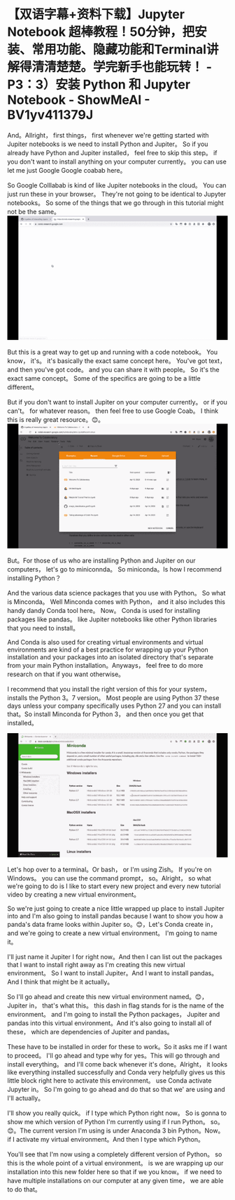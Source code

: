 # 【双语字幕+资料下载】Jupyter Notebook 超棒教程！50分钟，把安装、常用功能、隐藏功能和Terminal讲解得清清楚楚。学完新手也能玩转！ - P3：3）安装 Python 和 Jupyter Notebook - ShowMeAI - BV1yv411379J

And。Allright， first things， first whenever we're getting started with Jupiter notebooks is we need to install Python and Jupiter。 So if you already have Python and Jupiter installed， feel free to skip this step。 if you don't want to install anything on your computer currently。 you can use let me just Google Google coabab here。

So Google Colllabab is kind of like Jupiter notebooks in the cloud。 You can just run these in your browser。 They're not going to be identical to Jupyter notebooks。 So some of the things that we go through in this tutorial might not be the same。![](img/24269f09b2e2abd266b25b0fac109bf2_1.png)

But this is a great way to get up and running with a code notebook。 You know， it's。 it's basically the exact same concept here。 You've got text， and then you've got code。 and you can share it with people。 So it's the exact same concept。 Some of the specifics are going to be a little different。

 But if you don't want to install Jupiter on your computer currently。 or if you can't。 for whatever reason。 then feel free to use Google Coab。 I think this is really great resource。😊。![](img/24269f09b2e2abd266b25b0fac109bf2_3.png)

But。For those of us who are installing Python and Jupiter on our computers， let's go to miniconnda。 So miniconda。Is how I recommend installing Python？

And the various data science packages that you use with Python。 So what is Minconda。 Well Minconda comes with Python， and it also includes this handy dandy Conda tool here。 Now。 Conda is used for installing packages like pandas。 like Jupiter notebooks like other Python libraries that you need to install。

And Conda is also used for creating virtual environments and virtual environments are kind of a best practice for wrapping up your Python installation and your packages into an isolated directory that's separate from your main Python installation。Anyways， feel free to do more research on that if you want otherwise。

I recommend that you install the right version of this for your system， installs the Python 3。7 version。 Most people are using Python 37 these days unless your company specifically uses Python 27 and you can install that。So install Minconda for Python 3， and then once you get that installed。

![](img/24269f09b2e2abd266b25b0fac109bf2_5.png)

Let's hop over to a terminal。Or bash， or I'm using Zish。 If you're on Windows。 you can use the command prompt， so。Alright， so what we're going to do is I like to start every new project and every new tutorial video by creating a new virtual environment。

 So we're just going to create a nice little wrapped up place to install Jupiter into and I'm also going to install pandas because I want to show you how a panda's data frame looks within Jupiter so。😊，Let's Conda create in， and we're going to create a new virtual environment。 I'm going to name it。

 I'll just name it Jupiter I for right now。And then I can list out the packages that I want to install right away as I'm creating this new virtual environment。 So I want to install Jupiter。And I want to install pandas。 And I think that might be it actually。

 So I'll go ahead and create this new virtual environment named。😊，Jupiter in， that's what this。 this dash in flag stands for is the name of the environment。 and I'm going to install the Python packages， Jupiter and pandas into this virtual environment。And it's also going to install all of these， which are dependencies of Jupiter and pandas。

 These have to be installed in order for these to work。So it asks me if I want to proceed。 I'll go ahead and type why for yes。This will go through and install everything。 and I'll come back whenever it's done。Alright， it looks like everything installed successfully and Conda very helpfully gives us this little block right here to activate this environment。 use Conda activate Jupyter in。 So I'm going to go ahead and do that so that we' are using and I'll actually。

 I'll show you really quick。 if I type which Python right now。 So is gonna to show me which version of Python I'm currently using if I run Python。 so。😊。The current version I'm using is under Anaconda 3 bin Python。Now。 if I activate my virtual environment。And then I type which Python。

You'll see that I'm now using a completely different version of Python。 so this is the whole point of a virtual environment。 is we are wrapping up our installation into this new folder here so that if we you know。 if we need to have multiple installations on our computer at any given time， we are able to do that。

